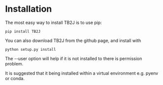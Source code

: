 # Installation
The most easy way to install TB2J is to use pip:
```
pip install TB2J
```

You can also download TB2J from the github page, and install with

```
python setup.py install
```

The --user option will help if it is not installed to there is permission problem.

It is suggested that it being installed within a virtual environment e.g. pyenv or conda.

